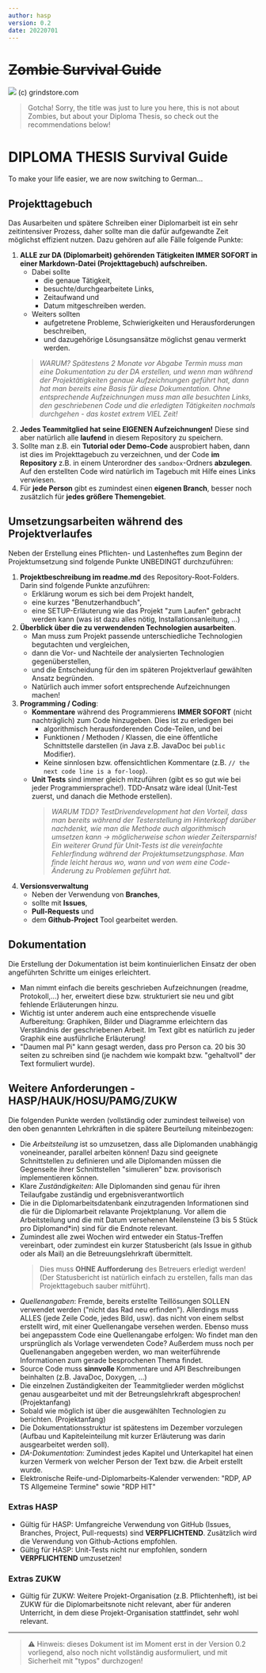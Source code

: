 ```yaml
---
author: hasp
version: 0.2
date: 20220701
---
```

# ~~Zombie Survival Guide~~

![](https://d1x7zurbps6occ.cloudfront.net/product/xlarge/422423-81200.jpg)
(c) grindstore.com

> Gotcha! Sorry, the title was just to lure you here, this is not about Zombies, but about your Diploma Thesis, so check out the recommendations below!

# DIPLOMA THESIS Survival Guide

To make your life easier, we are now switching to German...

## Projekttagebuch

Das Ausarbeiten und spätere Schreiben einer Diplomarbeit ist ein sehr zeitintensiver Prozess, daher sollte man die dafür aufgewandte Zeit möglichst effizient nutzen.
Dazu gehören auf alle Fälle folgende Punkte:

1. **ALLE zur DA (Diplomarbeit) gehörenden Tätigkeiten IMMER SOFORT in einer Markdown-Datei (Projekttagebuch) aufschreiben.** 
    - Dabei sollte 
        - die genaue Tätigkeit,
        - besuchte/durchgearbeitete Links,
        - Zeitaufwand und 
        - Datum mitgeschreiben werden.
    - Weiters sollten 
        - aufgetretene Probleme, Schwierigkeiten und Herausforderungen beschreiben, 
        - und dazugehörige Lösungsansätze möglichst genau vermerkt werden.
    > *WARUM? Spätestens 2 Monate vor Abgabe Termin muss man eine Dokumentation zu der DA erstellen, 
    > und wenn man während der Projektätigkeiten genaue Aufzeichnungen geführt hat, dann hat man bereits eine Basis für diese Dokumentation. 
    > Ohne entsprechende Aufzeichnungen muss man alle besuchten Links, den geschriebenen Code und die erledigten Tätigkeiten nochmals durchgehen - das kostet extrem VIEL Zeit!*
2. **Jedes Teammitglied hat seine EIGENEN Aufzeichnungen!** Diese sind aber natürlich alle **laufend** in diesem Repository zu speichern.
3. Sollte man z.B. ein **Tutorial oder Demo-Code** ausprobiert haben, dann ist dies im Projekttagebuch zu verzeichnen, 
   und der Code **im Repository** z.B. in einem Unterordner des `sandbox`-Ordners **abzulegen**. 
   Auf den erstellten Code wird natürlich im Tagebuch mit Hilfe eines Links verwiesen.
4. Für **jede Person** gibt es zumindest einen **eigenen Branch**, besser noch zusätzlich für **jedes größere Themengebiet**.

## Umsetzungsarbeiten während des Projektverlaufes

Neben der Erstellung eines Pflichten- und Lastenheftes zum Beginn der Projektumsetzung sind folgende Punkte UNBEDINGT durchzuführen:

1. **Projektbeschreibung im readme.md** des Repository-Root-Folders. Darin sind folgende Punkte anzuführen:
   - Erklärung worum es sich bei dem Projekt handelt,
   - eine kurzes "Benutzerhandbuch",
   - eine SETUP-Erläuterung wie das Projekt "zum Laufen" gebracht werden kann (was ist dazu alles nötig, Installationsanleitung, ...)
2. **Überblick über die zu verwendenden Technologien ausarbeiten**. 
   - Man muss zum Projekt passende unterschiedliche Technologien begutachten und vergleichen,
   - dann die Vor- und Nachteile der analysierten Technologien gegenüberstellen, 
   - und die Entscheidung für den im späteren Projektverlauf gewählten Ansatz begründen.
   - Natürlich auch immer sofort entsprechende Aufzeichnungen machen!
3. **Programming / Coding**:
   - **Kommentare** während des Programmierens **IMMER SOFORT** (nicht nachträglich) zum Code hinzugeben. Dies ist zu erledigen bei
     - algorithmisch herausforderenden Code-Teilen, und bei
     - Funktionen / Methoden / Klassen, die eine öffentliche Schnittstelle darstellen (in Java z.B. JavaDoc bei `public` Modifier).
     - Keine sinnlosen bzw. offensichtlichen Kommentare (z.B. `// the next code line is a for-loop`).
   - **Unit Tests** sind immer gleich mitzuführen (gibt es so gut wie bei jeder Programmiersprache!). TDD-Ansatz wäre ideal 
     (Unit-Test zuerst, und danach die Methode erstellen).
     > *WARUM TDD? TestDrivendevelopment hat den Vorteil, dass man bereits während der Testerstellung im Hinterkopf darüber nachdenkt, 
     > wie man die Methode auch algorithmisch umsetzen kann -> möglicherweise schon wieder Zeitersparnis! 
     > Ein weiterer Grund für Unit-Tests ist die vereinfachte Fehlerfindung während der Projektumsetzungsphase. 
     > Man finde leicht heraus wo, wann und von wem eine Code-Änderung zu Problemen geführt hat.* 
 4. **Versionsverwaltung**
    - Neben der Verwendung von **Branches**, 
    - sollte mit **Issues**, 
    - **Pull-Requests** und
    - dem **Github-Project** Tool gearbeitet werden. 

## Dokumentation

Die Erstellung der Dokumentation ist beim kontinuierlichen Einsatz der oben angeführten Schritte um einiges erleichtert. 

- Man nimmt einfach die bereits geschrieben Aufzeichnungen (readme, Protokoll,...) her, erweitert diese bzw. strukturiert
  sie neu und gibt fehlende Erläuterungen hinzu.
- Wichtig ist unter anderem auch eine entsprechende visuelle Aufbereitung: Graphiken, Bilder und Diagramme erleichtern das Verständnis der
  geschriebenen Arbeit. Im Text gibt es natürlich zu jeder Graphik eine ausführliche Erläuterung!
- "Daumen mal Pi" kann gesagt werden, dass pro Person ca. 20 bis 30 seiten zu schreiben sind (je nachdem wie kompakt bzw. "gehaltvoll" der 
  Text formuliert wurde).

## Weitere Anforderungen - HASP/HAUK/HOSU/PAMG/ZUKW

Die folgenden Punkte werden (vollständig oder zumindest teilweise) von den oben genannten Lehrkräften in die spätere Beurteilung miteinbezogen:

-  Die _Arbeitsteilung_ ist so umzusetzen, dass alle Diplomanden unabhängig voneineander, parallel arbeiten können! Dazu sind geeignete Schnittstellen zu definieren und alle Diplomanden müssen die Gegenseite ihrer Schnittstellen "simulieren" bzw. provisorisch implementieren können.
- Klare _Zuständigkeiten_: Alle Diplomanden sind genau für ihren Teilaufgabe zuständig und ergebnisverantwortlich
- Die in die Diplomarbeitsdatenbank einzutragenden Informationen sind die für die Diplomarbeit relavante Projektplanung. Vor allem die Arbeitsteilung und die mit Datum versehenen Meilensteine (3 bis 5 Stück pro Diplomand*in) sind für die Endnote relevant.
- Zumindest alle zwei Wochen wird entweder ein Status-Treffen vereinbart, oder zumindest ein kurzer Statusbericht (als Issue in github oder als Mail) an die Betreuungslehrkraft übermittelt.
  >  Dies muss **OHNE Aufforderung** des Betreuers erledigt werden! (Der Statusbericht ist natürlich einfach zu erstellen, falls man das Projekttagebuch sauber mitführt).
- _Quellenangaben_: Fremde, bereits erstellte Teillösungen SOLLEN verwendet werden ("nicht das Rad neu erfinden"). Allerdings muss ALLES (jede Zeile Code, jedes Bild, usw). das nicht von einem selbst erstellt wird, mit einer Quellenangabe versehen werden. Ebenso muss bei angepasstem Code eine Quellenangabe erfolgen: Wo findet man den ursprünglich als Vorlage verwendeten Code? Außerdem muss noch per Quellenangaben angegeben werden, wo man weiterführende Informationen zum gerade besprochenen Thema findet.
- Source Code muss **sinnvolle** Kommentare und API Beschreibungen beinhalten (z.B. JavaDoc, Doxygen, ...)
- Die einzelnen Zuständigkeiten der Teammitglieder werden möglichst genau ausgearbeitet und mit der Betreungslehrkraft abgesprochen! (Projektanfang)
- Sobald wie möglich ist über die ausgewählten Technologien zu berichten. (Projektanfang)
- Die Dokumentationsstruktur ist spätestens im Dezember vorzulegen (Aufbau und Kapiteleinteilung mit kurzer Erläuterung was darin ausgearbeitet werden soll).
- _DA-Dokumentation_: Zumindest jedes Kapitel und Unterkapitel hat einen kurzen Vermerk von welcher Person der Text bzw. die Arbeit erstellt wurde.
- Elektronische Reife-und-Diplomarbeits-Kalender verwenden: "RDP, AP TS Allgemeine Termine" sowie "RDP HIT"

### Extras HASP

- Gültig für HASP: Umfangreiche Verwendung von GitHub (Issues, Branches, Project, Pull-requests) sind **VERPFLICHTEND**. Zusätzlich wird die Verwendung von Github-Actions empfohlen.
- Gültig für HASP: Unit-Tests nicht nur empfohlen, sondern **VERPFLICHTEND** umzusetzen!

### Extras ZUKW

- Gültig für ZUKW: Weitere Projekt-Organisation (z.B. Pflichtenheft), ist bei ZUKW für die Diplomarbeitsnote nicht relevant, aber für anderen Unterricht, in dem diese Projekt-Organisation stattfindet, sehr wohl relevant.


---
> :warning: Hinweis: dieses Dokument ist im Moment erst in der Version 0.2 vorliegend, also noch nicht vollständig ausformuliert, und mit Sicherheit mit "typos" durchzogen!

